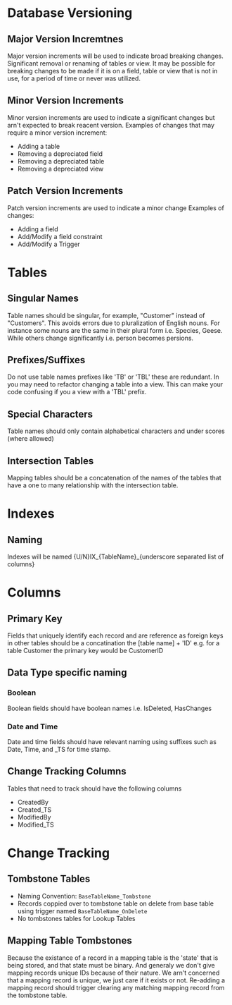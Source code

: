 # Database Versioning
 ## Major Version Incremtnes
Major version increments will be used to indicate broad breaking changes. Significant removal or renaming of tables or view. 
It may be possible for breaking changes to be made if it is on a field, table or view that is not in use, for a period of time or never was utilized.

## Minor Version Increments
Minor version increments are used to indicate a significant changes but arn't expected to break reacent version. 
Examples of changes that may require a minor version increment:
 - Adding a table
 - Removing a depreciated field 
 - Removing a depreciated table
 - Removing a depreciated view
 
## Patch Version Increments
Patch version increments are used to indicate a minor change
Examples of changes:
 - Adding a field
 - Add/Modify a field constraint
 - Add/Modify a Trigger

# Tables 
## Singular Names 
Table names should be singular, for example, "Customer" instead of "Customers". This avoids errors due to pluralization of English nouns. For instance some nouns are the same in their plural form i.e. Species, Geese. While others change significantly i.e. person becomes persions. 

## Prefixes/Suffixes   
Do not use table names prefixes like 'TB' or 'TBL' these are redundant. In you may need to refactor changing a table into a view. This can make your code confusing if you a view with a 'TBL' prefix. 

## Special Characters
Table names should only contain alphabetical characters and under scores (where allowed)

## Intersection Tables
Mapping tables should be a concatenation of the names of the tables that have a one to many relationship with the intersection table.

# Indexes
## Naming 
Indexes will be named 
{U/N}IX_{TableName}_{underscore separated list of columns}


# Columns

## Primary Key
Fields that uniquely identify each record and are reference as foreign keys in other tables should be a concatination the [table name] + 'ID' e.g. for a table Customer the primary key would be CustomerID


## Data Type specific naming
### Boolean
Boolean fields should have boolean names i.e. IsDeleted, HasChanges

### Date and Time
Date and time fields should have relevant naming using suffixes such as Date, Time, and _TS for time stamp.

## Change Tracking Columns
Tables that need to track should have the following columns
 - CreatedBy
 - Created_TS
 - ModifiedBy
 - Modified_TS
 
 
 
 # Change Tracking
 ## Tombstone Tables
  - Naming Convention: `BaseTableName_Tombstone`
  - Records coppied over to tombstone table on delete from base table using trigger named `BaseTableName_OnDelete`
  - No tombstones tables for Lookup Tables
  
## Mapping Table Tombstones
Because the existance of a record in a mapping table is the 'state' that is being stored, and that state must be binary.
And generaly we don't give mapping records unique IDs because of their nature. We arn't concerned that a mapping record is unique, we 
just care if it exists or not. 
Re-adding a mapping record should trigger clearing any matching mapping record from the tombstone table. 
  
